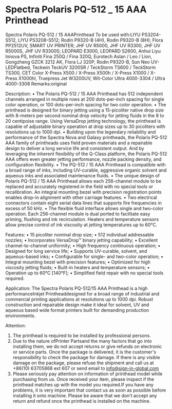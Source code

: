 # Spectra Polaris PQ-512 _ 15 AAA Printhead

Spectra Polaris PQ-512 / 15 AAAPrinthead
To be used with:LIYU PS3204-S512, LIYU PS3208-S512; Rodin P9320-B (4H), Rodin P9320-B (8H); Flora PP2512UV, SMART UV PRINTER; JHF UV R5000, JHF UV R3300, JHF UV R5000S, JHF UV R3300S; LEOPARD E3000, LEOPARD S2600, Anhui Liyu Innova PS, Infiniti Fina 250Q / Fina 320Q, Eurotech Aslan / Leo / Lion, Gongzheng GZCK 3212 AK, Flora LJ 320P, Rodin P9320-B, Sun Neo UV-LEDFlatbed, Teckwin TeckUV 3200SR / TeckStorm TS600 / TeckStorm TS300, CET Color X-Press X500 / X-Press X500h / X-Press X1000 / X-Press X1000hl, Truepress Jet W3200UV, Wit-Color Ultra 4000-3304 / Ultra 4000-3308
Remarks:original

Description:
• The Polaris PQ-512 / 15 AAA Printhead has 512 independent channels arranged in multiple rows at 200 dots-per-inch spacing for single color operation, or 100 dots-per-inch spacing for two color operation.
• The printhead is designed for binary jetting using a 15-picoliter native drop size with 8-meters per second nominal drop velocity for jetting fluids in the 8 to 20 centipoise range. Using VersaDrop jetting technology, the printhead is capable of adjustable binary operation at drop sizes up to 30 picoliters with resolutions up to 1000 dpi.
• Building upon the legendary reliability and performance of the Spectra Nova and Galaxy printheads, the Polaris PQ-512 AAA family of printheads uses field proven materials and a repairable design to deliver a long service life and consistent output. And by leveraging the inherent flexibility of the Q-Class platform, the Polaris PQ-512 AAA offers even greater jetting performance, nozzle packing density, and configuration flexibility.
• The PQ-512 / 15 AAA Printhead is compatible with a broad range of inks, including UV-curable, aggressive organic solvent and aqueous inks and associated maintenance fluids.
• The unique design of Polaris PQ-512 / 15 AAA Printhead allows each 256-channel module to be replaced and accurately registered in the field with no special tools or recalibration. An integral mounting bezel with precision registration points enables drop-in alignment with other carriage features.
• Two electrical connectors contain eight serial data lines that supports fire frequencies in excess of 50 kHz.
• The flexible fluid interface allows single and two-color operation. Each 256-channel module is dual ported to facilitate easy priming, flushing and ink recirculation. Heaters and temperature sensors allow precise control of ink viscosity at jetting temperatures up to 60°C.

Features:
• 15 picoliter nominal drop size;
• 512 individual addressable nozzles;
• Incorporates VersaDrop™ binary jetting capability;
• Excellent channel-to-channel uniformity;
• High frequency continuous operation;
• Designed for long service life;
• Supports UV-curable, solvent, and aqueous-based inks;
• Configurable for single- and two-color operation;
• Integral mounting bezel with precision features;
• Optimized for high viscosity jetting fluids;
• Built-in heaters and temperature sensors;
• Operation up to 60°C [140°F];
• Simplified field repair with no special tools required.

Application:
The Spectra Polaris PQ-512/15 AAA Printhead is a high performanceInkjet Printheaddesigned for a broad range of industrial and commercial printing applications at resolutions up to 1000 dpi. Robust construction and repairable design make it ideal for solvent, UV and aqueous based wide format printers built for demanding production environments.

Attention:
1. The printhead is required to be installed by professional persons.
2. Due to the nature ofPrinter Partsand the many factors that go into installing them, we do not accept returns or give refunds on electronic or service parts. Once the package is delivered, it is the customer's responsibility to check the package for damage. If there is any visible damage on the package, please refuse the shipment and call us at +86(10) 63705868 ext 607 or send email to info@sign-in-global.com
3. Please seriously pay attention on information of printhead model while purchasing from us. Once received your item, please inspect if the printhead matches up with the model you required.If you have any problems, it is very important that contact us as soon as possible before installing it onto machine. Please be aware that we don't accept any return and refund once the printhead is installed on the machine.


